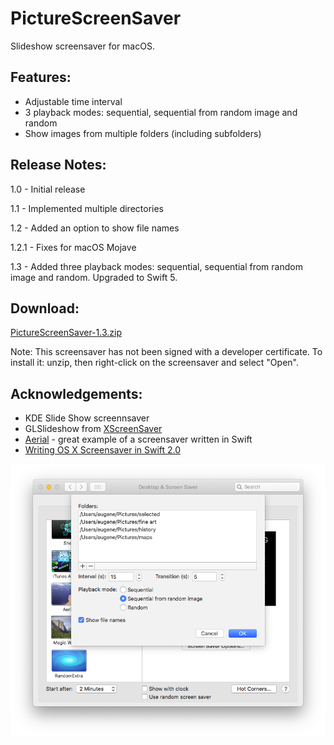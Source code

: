 # PictureScreenSaver

Slideshow screensaver for macOS. 

## Features:

- Adjustable time interval 
- 3 playback modes: sequential, sequential from random image and random
- Show images from multiple folders (including subfolders)

## Release Notes:

1.0 - Initial release

1.1 - Implemented multiple directories

1.2 - Added an option to show file names

1.2.1 - Fixes for macOS Mojave

1.3 - Added three playback modes: sequential, sequential from random image and random.
Upgraded to Swift 5.

## Download:

[PictureScreenSaver-1.3.zip](https://github.com/eozh/PictureScreenSaver/releases/download/v1.3/PictureScreenSaver-1.3.zip)

Note: This screensaver has not been signed with a developer certificate. To install it: unzip, then right-click on the screensaver and select "Open".

## Acknowledgements:

- KDE Slide Show screennsaver
- GLSlideshow from [XScreenSaver](https://www.jwz.org/xscreensaver/)
- [Aerial](https://github.com/JohnCoates/Aerial) - great example of a screensaver written in Swift
- [Writing OS X Screensaver in Swift 2.0](https://whichline.wordpress.com/2015/07/13/os-x-screensaver-swift-2-part-1/)

![screenshot](https://github.com/eozh/PictureScreenSaver/raw/master/screenshot_070219.png)
